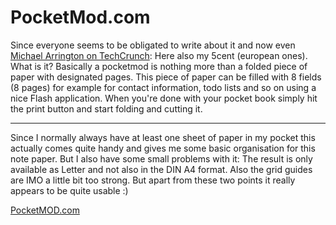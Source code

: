 # PocketMod.com

Since everyone seems to be obligated to write about it and now even <a href="http://www.techcrunch.com/?p=203">Michael Arrington on TechCrunch</a>: Here also my 5cent (european ones). What is it? Basically a pocketmod is nothing more than a folded piece of paper with designated pages. This piece of paper can be filled with 8 fields (8 pages) for example for contact information, todo lists and so on using a nice Flash application. When you're done with your pocket book simply hit the print button and start folding and cutting it. 

-------------------------------



Since I normally always have at least one sheet of paper in my pocket this actually comes quite handy and gives me some basic organisation for this note paper. But I also have some small problems with it: The result is only available as Letter and not also in the DIN A4 format. Also the grid guides are IMO a little bit too strong. But apart from these two points it really appears to be quite usable :)



<a href="http://www.pocketmod.com/">PocketMOD.com</a>